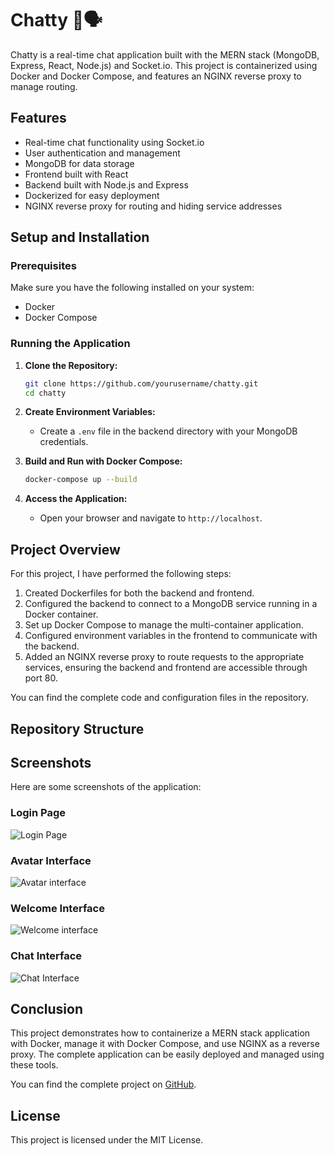 # Chatty 🤖🗣️

Chatty is a real-time chat application built with the MERN stack (MongoDB, Express, React, Node.js) and Socket.io. This project is containerized using Docker and Docker Compose, and features an NGINX reverse proxy to manage routing.

## Features

- Real-time chat functionality using Socket.io
- User authentication and management
- MongoDB for data storage
- Frontend built with React
- Backend built with Node.js and Express
- Dockerized for easy deployment
- NGINX reverse proxy for routing and hiding service addresses

## Setup and Installation

### Prerequisites

Make sure you have the following installed on your system:

- Docker
- Docker Compose

### Running the Application

1. **Clone the Repository:**
    ```sh
    git clone https://github.com/yourusername/chatty.git
    cd chatty
    ```

2. **Create Environment Variables:**
    - Create a `.env` file in the backend directory with your MongoDB credentials.

3. **Build and Run with Docker Compose:**
    ```sh
    docker-compose up --build
    ```

4. **Access the Application:**
    - Open your browser and navigate to `http://localhost`.

## Project Overview

For this project, I have performed the following steps:

1. Created Dockerfiles for both the backend and frontend.
2. Configured the backend to connect to a MongoDB service running in a Docker container.
3. Set up Docker Compose to manage the multi-container application.
4. Configured environment variables in the frontend to communicate with the backend.
5. Added an NGINX reverse proxy to route requests to the appropriate services, ensuring the backend and frontend are accessible through port 80.

You can find the complete code and configuration files in the repository.

## Repository Structure

## Screenshots

Here are some screenshots of the application:

### Login Page
![Login Page](https://github.com/shadlia/Chatty/assets/74935083/2e8eadab-d7bb-4102-b8d7-78ea9b1a4f42)

### Avatar Interface
![Avatar interface](https://github.com/shadlia/Chatty/assets/74935083/b2aced10-21ac-487c-81ee-a139d49261de)

### Welcome Interface
![Welcome interface](https://github.com/shadlia/Chatty/assets/74935083/2318a81e-8140-43af-a591-fafa9e4f0531)

### Chat Interface
![Chat Interface](https://github.com/shadlia/Chatty/assets/74935083/8ff07ad1-a0ec-4b1a-93fb-6bf380a62316)


## Conclusion

This project demonstrates how to containerize a MERN stack application with Docker, manage it with Docker Compose, and use NGINX as a reverse proxy. The complete application can be easily deployed and managed using these tools.

You can find the complete project on [GitHub](https://github.com/yourusername/chatty).

## License

This project is licensed under the MIT License.


